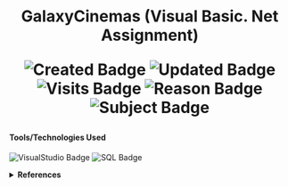  <h1 align="center"> GalaxyCinemas
 (Visual Basic. Net Assignment)

 

 ![Created Badge](https://badges.pufler.dev/created/sumaiyakawsar/GalaxyCinemas?&style=plastic&color=black&labelColor=1AEE0B) ![Updated Badge](https://badges.pufler.dev/updated/sumaiyakawsar/GalaxyCinemas?&style=plastic&color=black&labelColor=0004FF) ![Visits Badge](https://badges.pufler.dev/visits/sumaiyakawsar/GalaxyCinemas?&style=plastic&color=black&labelColor=BF3F41) ![Reason Badge](https://img.shields.io/badge/University_Assignment-red?style=plastic) ![Subject Badge](https://img.shields.io/badge/Subject-Visual_Basic._Net-purple?style=plastic&labelColor=000000) 

</h1>


#### Tools/Technologies Used
![VisualStudio Badge](https://img.shields.io/badge/-VisualStudio-5C2D91?style=flat&labelColor=black&logo=VisualStudio&logoColor=5C2D91) ![SQL Badge](https://img.shields.io/badge/-SQL-4479A1?style=flat&labelColor=black&logo=MySQL&logoColor=4479A1) 



<details>
<summary><b>References</b></summary>

| Name                        | Repository Link                |
| ----------------------------| ---------------------------    |
| _Profile Badges_            | https://www.shields.io/        |
| _Years & Repos Counter_     | https://pufler.dev/git-badges/ |

</details>
